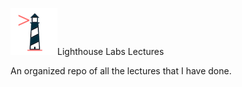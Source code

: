![Schema](https://raw.githubusercontent.com/Thinkful/bootcamp-finder/master/bootcamps/lighthouse-labs/logo.png)Lighthouse Labs Lectures

An organized repo of all the lectures that I have done.